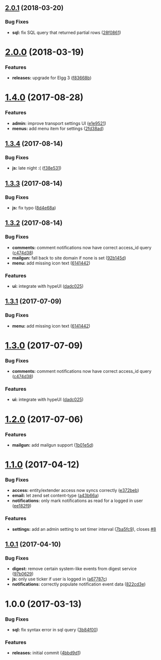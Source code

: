 <a name="2.0.1"></a>
## [2.0.1](https://github.com/hypeJunctionPro/Elgg3-hypeNotifications/compare/2.0.0...2.0.1) (2018-03-20)


### Bug Fixes

* **sql:** fix SQL query that returned partial rows ([28f0861](https://github.com/hypeJunctionPro/Elgg3-hypeNotifications/commit/28f0861))



<a name="2.0.0"></a>
# [2.0.0](https://github.com/hypeJunctionPro/Elgg3-hypeNotifications/compare/1.4.0...2.0.0) (2018-03-19)


### Features

* **releases:** upgrade for Elgg 3 ([f83668b](https://github.com/hypeJunctionPro/Elgg3-hypeNotifications/commit/f83668b))



<a name="1.4.0"></a>
# [1.4.0](https://github.com/hypeJunction/hypeNotifications/compare/1.3.4...v1.4.0) (2017-08-28)


### Features

* **admin:** improve transport settings UI ([e1e9521](https://github.com/hypeJunction/hypeNotifications/commit/e1e9521))
* **menus:** add menu item for settings ([2fd38ad](https://github.com/hypeJunction/hypeNotifications/commit/2fd38ad))



<a name="1.3.4"></a>
## [1.3.4](https://github.com/hypeJunction/hypeNotifications/compare/1.3.3...v1.3.4) (2017-08-14)


### Bug Fixes

* **js:** late night :( ([f38e531](https://github.com/hypeJunction/hypeNotifications/commit/f38e531))



<a name="1.3.3"></a>
## [1.3.3](https://github.com/hypeJunction/hypeNotifications/compare/1.3.2...v1.3.3) (2017-08-14)


### Bug Fixes

* **js:** fix typo ([8d4e68a](https://github.com/hypeJunction/hypeNotifications/commit/8d4e68a))



<a name="1.3.2"></a>
## [1.3.2](https://github.com/hypeJunction/hypeNotifications/compare/1.2.0...v1.3.2) (2017-08-14)


### Bug Fixes

* **comments:** comment notifications now have correct access_id query ([c474d38](https://github.com/hypeJunction/hypeNotifications/commit/c474d38))
* **mailgun:** fall back to site domain if none is set ([92b145d](https://github.com/hypeJunction/hypeNotifications/commit/92b145d))
* **menu:** add missing icon text ([6141442](https://github.com/hypeJunction/hypeNotifications/commit/6141442))

### Features

* **ui:** integrate with hypeUI ([dadc025](https://github.com/hypeJunction/hypeNotifications/commit/dadc025))



<a name="1.3.1"></a>
## [1.3.1](https://github.com/hypeJunction/hypeNotifications/compare/1.3.0...v1.3.1) (2017-07-09)


### Bug Fixes

* **menu:** add missing icon text ([6141442](https://github.com/hypeJunction/hypeNotifications/commit/6141442))



<a name="1.3.0"></a>
# [1.3.0](https://github.com/hypeJunction/hypeNotifications/compare/1.2.0...v1.3.0) (2017-07-09)


### Bug Fixes

* **comments:** comment notifications now have correct access_id query ([c474d38](https://github.com/hypeJunction/hypeNotifications/commit/c474d38))

### Features

* **ui:** integrate with hypeUI ([dadc025](https://github.com/hypeJunction/hypeNotifications/commit/dadc025))



<a name="1.2.0"></a>
# [1.2.0](https://github.com/hypeJunction/hypeNotifications/compare/1.1.0...v1.2.0) (2017-07-06)


### Features

* **mailgun:** add mailgun support ([1b01e5d](https://github.com/hypeJunction/hypeNotifications/commit/1b01e5d))



<a name="1.1.0"></a>
# [1.1.0](https://github.com/hypeJunction/hypeNotifications/compare/1.0.1...v1.1.0) (2017-04-12)


### Bug Fixes

* **access:** entity/extender access now syncs correctly ([e372beb](https://github.com/hypeJunction/hypeNotifications/commit/e372beb))
* **email:** let zend set content-type ([a43b66a](https://github.com/hypeJunction/hypeNotifications/commit/a43b66a))
* **notifications:** only mark notifications as read for a logged in user ([ee182f9](https://github.com/hypeJunction/hypeNotifications/commit/ee182f9))

### Features

* **settings:** add an admin setting to set timer interval ([7ba5fc9](https://github.com/hypeJunction/hypeNotifications/commit/7ba5fc9)), closes [#8](https://github.com/hypeJunction/hypeNotifications/issues/8)



<a name="1.0.1"></a>
## [1.0.1](https://github.com/hypeJunction/hypeNotifications/compare/1.0.0...v1.0.1) (2017-04-10)


### Bug Fixes

* **digest:** remove certain system-like events from digest service ([97b0629](https://github.com/hypeJunction/hypeNotifications/commit/97b0629))
* **js:** only use ticker if user is logged in ([a67787c](https://github.com/hypeJunction/hypeNotifications/commit/a67787c))
* **notifications:** correctly populate notification event data ([822cd3e](https://github.com/hypeJunction/hypeNotifications/commit/822cd3e))



<a name="1.0.0"></a>
# 1.0.0 (2017-03-13)


### Bug Fixes

* **sql:** fix syntax error in sql query ([3b84f00](https://github.com/hypeJunction/hypeNotifications/commit/3b84f00))

### Features

* **releases:** initial commit ([4bbd9d1](https://github.com/hypeJunction/hypeNotifications/commit/4bbd9d1))



